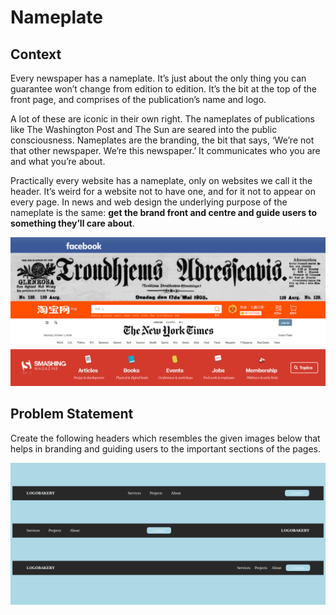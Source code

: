 # Nameplate 

## Context
Every newspaper has a nameplate. It’s just about the only thing you can guarantee won’t change from edition to edition. It’s the bit at the top of the front page, and comprises of the publication’s name and logo.

A lot of these are iconic in their own right. The nameplates of publications like The Washington Post and The Sun are seared into the public consciousness. Nameplates are the branding, the bit that says, ‘We’re not that other newspaper. We’re this newspaper.’ It communicates who you are and what you’re about.

Practically every website has a nameplate, only on websites we call it the header.  It’s weird for a website not to have one, and for it not to appear on every page. In news and web design the underlying purpose of the nameplate is the same: **get the brand front and centre and guide users to something they’ll care about**.

![](./nameplate-collage.jpeg)

## Problem Statement

Create the following headers which resembles the given images below that helps in branding and guiding users to the important sections of the pages.  

![](./NavBar.png)


